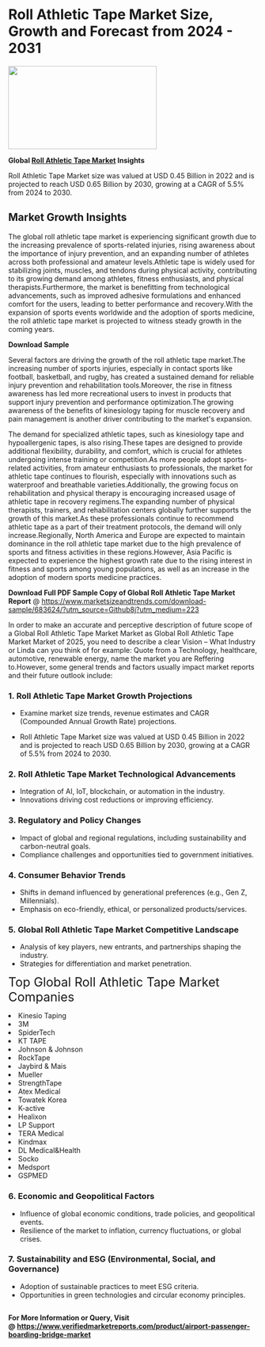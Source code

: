 <H1>Roll Athletic Tape Market Size, Growth and Forecast from 2024 - 2031</H1><img class="aligncenter size-medium wp-image-584254" src="https://thirdeyenews.in/wp-content/uploads/2024/09/Global-Market-Research-300x168.jpeg" alt="" width="300" height="168" /><p><strong>Global&nbsp;<a href="https://www.marketsizeandtrends.com/download-sample/683624/?utm_source=Github8j?utm_medium=223">Roll Athletic Tape Market</a> Insights</strong></p><p>Roll Athletic Tape Market size was valued at USD 0.45 Billion in 2022 and is projected to reach USD 0.65 Billion by 2030, growing at a CAGR of 5.5% from 2024 to 2030.</p><p><h2>Market Growth Insights</h2> <p>The global roll athletic tape market is experiencing significant growth due to the increasing prevalence of sports-related injuries, rising awareness about the importance of injury prevention, and an expanding number of athletes across both professional and amateur levels.Athletic tape is widely used for stabilizing joints, muscles, and tendons during physical activity, contributing to its growing demand among athletes, fitness enthusiasts, and physical therapists.Furthermore, the market is benefitting from technological advancements, such as improved adhesive formulations and enhanced comfort for the users, leading to better performance and recovery.With the expansion of sports events worldwide and the adoption of sports medicine, the roll athletic tape market is projected to witness steady growth in the coming years.</p> <p><strong>Download Sample</strong></p> <p>Several factors are driving the growth of the roll athletic tape market.The increasing number of sports injuries, especially in contact sports like football, basketball, and rugby, has created a sustained demand for reliable injury prevention and rehabilitation tools.Moreover, the rise in fitness awareness has led more recreational users to invest in products that support injury prevention and performance optimization.The growing awareness of the benefits of kinesiology taping for muscle recovery and pain management is another driver contributing to the market's expansion.</p> <p>The demand for specialized athletic tapes, such as kinesiology tape and hypoallergenic tapes, is also rising.These tapes are designed to provide additional flexibility, durability, and comfort, which is crucial for athletes undergoing intense training or competition.As more people adopt sports-related activities, from amateur enthusiasts to professionals, the market for athletic tape continues to flourish, especially with innovations such as waterproof and breathable varieties.Additionally, the growing focus on rehabilitation and physical therapy is encouraging increased usage of athletic tape in recovery regimens.The expanding number of physical therapists, trainers, and rehabilitation centers globally further supports the growth of this market.As these professionals continue to recommend athletic tape as a part of their treatment protocols, the demand will only increase.Regionally, North America and Europe are expected to maintain dominance in the roll athletic tape market due to the high prevalence of sports and fitness activities in these regions.However, Asia Pacific is expected to experience the highest growth rate due to the rising interest in fitness and sports among young populations, as well as an increase in the adoption of modern sports medicine practices.</p> <p><span class=""><strong>Download Full PDF Sample Copy of Global Roll Athletic Tape Market Report</strong> @ <a href="https://www.marketsizeandtrends.com/download-sample/683624/?utm_source=Github8j?utm_medium=223" target="_blank">https://www.marketsizeandtrends.com/download-sample/683624/?utm_source=Github8j?utm_medium=223</a></span></p><p>In order to make an accurate and perceptive description of future scope of a Global&nbsp;Roll Athletic Tape Market Market as Global&nbsp;Roll Athletic Tape Market Market of 2025, you need to describe a clear Vision &ndash; What Industry or Linda can you think of for example: Quote from a Technology, healthcare, automotive, renewable energy, name the market you are Reffering to.However, some general trends and factors usually impact market reports and their future outlook include:</p><h3>1.&nbsp;<strong>Roll Athletic Tape Market Growth Projections</strong></h3><ul><li>Examine market size trends, revenue estimates and CAGR (Compounded Annual Growth Rate) projections.</li><li><p>Roll Athletic Tape Market size was valued at USD 0.45 Billion in 2022 and is projected to reach USD 0.65 Billion by 2030, growing at a CAGR of 5.5% from 2024 to 2030.</p></li></ul><h3>2.&nbsp;<strong>Roll Athletic Tape Market Technological Advancements</strong></h3><ul><li>Integration of AI, IoT, blockchain, or automation in the industry.</li><li>Innovations driving cost reductions or improving efficiency.</li></ul><h3>3.&nbsp;<strong>Regulatory and Policy Changes</strong></h3><ul><li>Impact of global and regional regulations, including sustainability and carbon-neutral goals.</li><li>Compliance challenges and opportunities tied to government initiatives.</li></ul><h3>4.&nbsp;<strong>Consumer Behavior Trends</strong></h3><ul><li>Shifts in demand influenced by generational preferences (e.g., Gen Z, Millennials).</li><li>Emphasis on eco-friendly, ethical, or personalized products/services.</li></ul><h3>5.&nbsp;<strong>Global Roll Athletic Tape Market Competitive Landscape</strong></h3><ul><li>Analysis of key players, new entrants, and partnerships shaping the industry.</li><li>Strategies for differentiation and market penetration.</li></ul><p data-pm-slice="1 1 []"><span style="color: inherit; font-family: inherit; font-size: 25px;">Top Global Roll Athletic Tape Market Companies</span></p><div class="" data-test-id=""><p><li>Kinesio Taping</li><li> 3M</li><li> SpiderTech</li><li> KT TAPE</li><li> Johnson & Johnson</li><li> RockTape</li><li> Jaybird & Mais</li><li> Mueller</li><li> StrengthTape</li><li> Atex Medical</li><li> Towatek Korea</li><li> K-active</li><li> Healixon</li><li> LP Support</li><li> TERA Medical</li><li> Kindmax</li><li> DL Medical&Health</li><li> Socko</li><li> Medsport</li><li> GSPMED</li></p></div><h3>6.&nbsp;<strong>Economic and Geopolitical Factors</strong></h3><ul><li>Influence of global economic conditions, trade policies, and geopolitical events.</li><li>Resilience of the market to inflation, currency fluctuations, or global crises.</li></ul><h3>7.&nbsp;<strong>Sustainability and ESG (Environmental, Social, and Governance)</strong></h3><ul><li>Adoption of sustainable practices to meet ESG criteria.</li><li>Opportunities in green technologies and circular economy principles.</li></ul><h2><strong style="font-size: 14px;">For More Information or Query, Visit @&nbsp;</strong><a style="background-color: #ffffff; font-size: 14px;" href="https://www.marketsizeandtrends.com/report/roll-athletic-tape-market/" target="_blank">https://www.verifiedmarketreports.com/product/airport-passenger-boarding-bridge-market</a></h2>